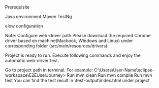 Prerequisite

Java environment
Maven
TestNg

elow configuration 

Note: Configure web-driver path
	Please download the required Chrome driver based on machine(Macbook, Windows and Linux) under corresponding folder (src/main/resources/drivers)

	
Project is ready to run. Execute following commands and enjoy the automatic web-driver test.

Go to project path in terminal. For example: C:\Users\User-Name\eclipse-workspace\E2EUserJourney>
Run mvn clean
Run mvn compile
Run mvn test
You can find the test result in \test-output\index.html under project